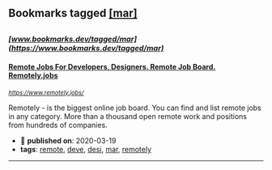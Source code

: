 ## Bookmarks tagged [[mar]](https://www.bookmarks.dev?q=[mar])

_<sup><sup>[www.bookmarks.dev/tagged/mar](https://www.bookmarks.dev/tagged/mar)</sup></sup>_
---
#### [Remote Jobs For Developers, Designers. Remote Job Board. Remotely.jobs](https://www.remotely.jobs/)
_<sup>https://www.remotely.jobs/</sup>_

Remotely - is the biggest online job board. You can find and list remote jobs in any category. More than a thousand open remote work and positions from hundreds of companies.
* :calendar: **published on**: 2020-03-19
* **tags**: [remote](../tagged/remote.md), [deve](../tagged/deve.md), [desi](../tagged/desi.md), [mar](../tagged/mar.md), [remotely](../tagged/remotely.md)
---
